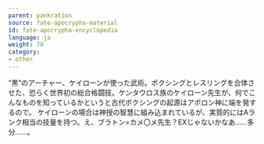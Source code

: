 ```yaml
---
parent: pankration
source: fate-apocrypha-material
id: fate-apocrypha-encyclopedia
language: ja
weight: 78
category:
- other
---
```


“黒”のアーチャー、ケイローンが使った武術。ポクシングとレスリングを合体させた、恐らく世界初の総合格闘技。ケンタウロス族のケイローン先生が、何でこんなものを知っているかというと古代ボクシングの起源はアポロン神に端を発するので。
ケイローンの場合は神授の智慧に組み込まれているが、実質的にはAランク相当の技量を持つ。え、ブラトン=カメ〇メ先生？EXじゃないかなあ……多分……。

